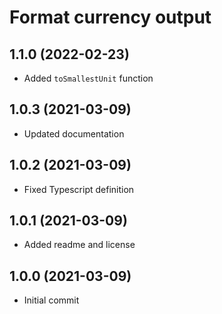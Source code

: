 # Format currency output

## 1.1.0 (2022-02-23)

-   Added `toSmallestUnit` function

## 1.0.3 (2021-03-09)

-   Updated documentation

## 1.0.2 (2021-03-09)

-   Fixed Typescript definition

## 1.0.1 (2021-03-09)

-   Added readme and license

## 1.0.0 (2021-03-09)

-   Initial commit
